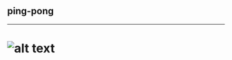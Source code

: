 ## ping-pong
____________

# ![alt text](https://cdn.discordapp.com/attachments/793836493591674911/802917827707273286/Darius_GIF.gif) 
